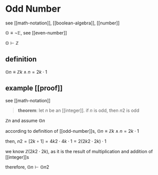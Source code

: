 # Odd Number

see [[math-notation]], [[boolean-algebra]], [[number]]

$\mathbb O \equiv \lnot \mathbb E$, see [[even-number]]

$\mathbb O \vdash \mathbb Z$

## definition

$\mathbb On \equiv \mathbb Z k \land n = 2k \cdot 1$

## example [[proof]]

see [[math-notation]]

> **theorem**: let $n$ be an [[integer]]. if $n$ is odd, then $n2$ is odd

$\mathbb Z n$ and assume $\mathbb On$

according to definition of [[odd-number]]s, $\mathbb On \equiv \mathbb Z k \land n = 2k \cdot 1$

then, $n2 = [2k \circ 1] = 4k2 \cdot 4k \cdot 1 = 2(2k2 \cdot 2k) \cdot 1$

we know $\mathbb Z (2k2 \cdot 2k)$, as it is the result of multiplication and addition of [[integer]]s

therefore, $\mathbb On \vdash \mathbb On2$
